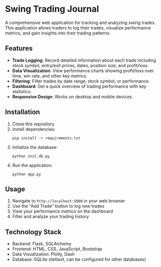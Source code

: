 # Swing Trading Journal

A comprehensive web application for tracking and analyzing swing trades. This application allows traders to log their trades, visualize performance metrics, and gain insights into their trading patterns.

## Features

- **Trade Logging**: Record detailed information about each trade including stock symbol, entry/exit prices, dates, position size, and profit/loss.
- **Data Visualization**: View performance charts showing profit/loss over time, win rate, and other key metrics.
- **Filtering**: Filter trades by date range, stock symbol, or performance.
- **Dashboard**: Get a quick overview of trading performance with key statistics.
- **Responsive Design**: Works on desktop and mobile devices.

## Installation

1. Clone this repository
2. Install dependencies:
   ```
   pip install -r requirements.txt
   ```
3. Initialize the database:
   ```
   python init_db.py
   ```
4. Run the application:
   ```
   python app.py
   ```

## Usage

1. Navigate to `http://localhost:5000` in your web browser
2. Use the "Add Trade" button to log new trades
3. View your performance metrics on the dashboard
4. Filter and analyze your trading history

## Technology Stack

- Backend: Flask, SQLAlchemy
- Frontend: HTML, CSS, JavaScript, Bootstrap
- Data Visualization: Plotly, Dash
- Database: SQLite (default, can be configured for other databases)
